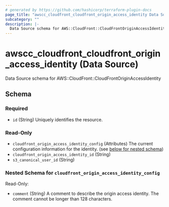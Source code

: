 ```yaml
---
# generated by https://github.com/hashicorp/terraform-plugin-docs
page_title: "awscc_cloudfront_cloudfront_origin_access_identity Data Source - terraform-provider-awscc"
subcategory: ""
description: |-
  Data Source schema for AWS::CloudFront::CloudFrontOriginAccessIdentity
---
```


# awscc_cloudfront_cloudfront_origin_access_identity (Data Source)

Data Source schema for AWS::CloudFront::CloudFrontOriginAccessIdentity



<!-- schema generated by tfplugindocs -->
## Schema

### Required

- `id` (String) Uniquely identifies the resource.

### Read-Only

- `cloudfront_origin_access_identity_config` (Attributes) The current configuration information for the identity. (see [below for nested schema](#nestedatt--cloudfront_origin_access_identity_config))
- `cloudfront_origin_access_identity_id` (String)
- `s3_canonical_user_id` (String)

<a id="nestedatt--cloudfront_origin_access_identity_config"></a>
### Nested Schema for `cloudfront_origin_access_identity_config`

Read-Only:

- `comment` (String) A comment to describe the origin access identity. The comment cannot be longer than 128 characters.
